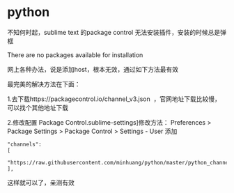 # python

不知何时起，sublime text 的package control 无法安装插件，安装的时候总是弹框

There are no packages available for installation

网上各种办法，说是添加host，根本无效，通过如下方法最有效

最完美的解决方法在下面：

1.去下载https://packagecontrol.io/channel_v3.json  ，官网地址下载比较慢，可以找个其他地址下载

2.修改配置
Package Control.sublime-settings]修改方法：
Preferences > Package Settings > Package Control > Settings - User
添加

    "channels":
    [
        "https://raw.githubusercontent.com/minhuang/python/master/python_channel_v3.json"
    ],
    
这样就可以了，亲测有效
